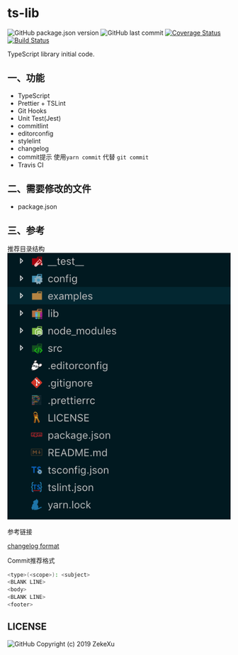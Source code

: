 # ts-lib

![GitHub package.json version](https://img.shields.io/github/package-json/v/zekexu/ts-lib.svg)
![GitHub last commit](https://img.shields.io/github/last-commit/zekexu/ts-lib.svg)
[![Coverage Status](https://coveralls.io/repos/github/ZekeXu/ts-lib/badge.svg?branch=master)](https://coveralls.io/github/ZekeXu/ts-lib?branch=master)
[![Build Status](https://travis-ci.org/ZekeXu/ts-lib.svg?branch=master)](https://travis-ci.org/ZekeXu/ts-lib)

TypeScript library initial code.

## 一、功能

- TypeScript
- Prettier + TSLint
- Git Hooks
- Unit Test(Jest)
- commitlint
- editorconfig
- stylelint
- changelog
- commit提示 使用```yarn commit``` 代替 ```git commit```
- Travis CI

## 二、需要修改的文件

- package.json

## 三、参考

推荐目录结构
![Folder](folder_demo.png)

参考链接

[changelog format](https://github.com/conventional-changelog/conventional-changelog-config-spec/blob/master/versions/2.0.0/README.md)

Commit推荐格式

```bash
<type>(<scope>): <subject>
<BLANK LINE>
<body>
<BLANK LINE>
<footer>
```

## LICENSE

![GitHub](https://img.shields.io/github/license/zekexu/ts-lib.svg)
Copyright (c) 2019 ZekeXu
